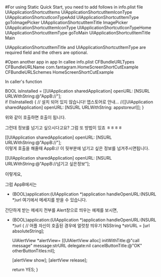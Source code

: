 #For using Static Quick Start, you need to add follows in info.plist file
<key>UIApplicationShortcutItems</key>
    <array>
        <dict>
            <key>UIApplicationShortcutItemIconType</key>
            <string>UIApplicationShortcutIconTypeAdd</string>
            <key>UIApplicationShortcutItemType</key>
            <string>goToImagePicker</string>
            <key>UIApplicationShortcutItemTitle</key>
            <string>ImagePicker</string>
        </dict>
        <dict>
            <key>UIApplicationShortcutItemIconType</key>
            <string>UIApplicationShortcutIconTypeHome</string>
            <key>UIApplicationShortcutItemType</key>
            <string>goToMain</string>
            <key>UIApplicationShortcutItemTitle</key>
            <string>Main</string>
        </dict>
    </array>

UIApplicationShortcutItemTitle and UIApplicationShortcutItemType are required field and the others are optional.


#Open another app in app
In callee info.plist
<key>CFBundleURLTypes</key>
<array>
    <dict>
        <key>CFBundleURLName</key>
        <string>com.fantagram.HomeScreenShortCutExample</string>
        <key>CFBundleURLSchemes</key>
        <array>
            <string>HomeScreenShortCutExample</string>
        </array>
    </dict>
</array>

In caller's function

BOOL isInstalled = [[UIApplication sharedApplication] openURL: [NSURL URLWithString:@"AppB://"];    
if (!isInstalled) {
    // 설치 되어 있지 않습니다! 앱스토어로 안내...
    //[[UIApplication sharedApplication] openURL: [NSURL URLWithString: appstoreurl]];
}

위와 같이 호출하면 호출이 됩니다.

그런데 정보를 넘기고 싶으시다고요? 그럼 또 방법이 있죠 ㅎㅎㅎㅎ

[[UIApplication sharedApplication] openURL: [NSURL URLWithString:@"AppB://"];   
이렇게 호출을 해줄때 AppB:// 이 뒷부분에 넘기고 싶은 정보를 넘겨주시면됩니다.


[[UIApplication sharedApplication] openURL: [NSURL URLWithString:@"AppB://넘기고 싶은정보"];

이렇게요,


그럼 AppB에서는


- (BOOL)application:(UIApplication *)application handleOpenURL:(NSURL *)url
여기에서 메세지를 받을 수 있습니다.

간단하게 받는 메세지 전부를 Alert창으로 띄우는 예제를 보시면,


- (BOOL)application:(UIApplication *)application handleOpenURL:(NSURL *)url {
    // 어플 자신이 호출된 경우에 얼럿창 띄우기 
    NSString *strURL = [url absoluteString];

    UIAlertView *alertView= [[UIAlertView alloc] initWithTitle:@"call message"
                                                    message:strURL
                                                    delegate:nil 
                                                    cancelButtonTitle:@"OK" otherButtonTitles:nil];

    [alertView  show];
    [alertView  release];

    return YES;
}
